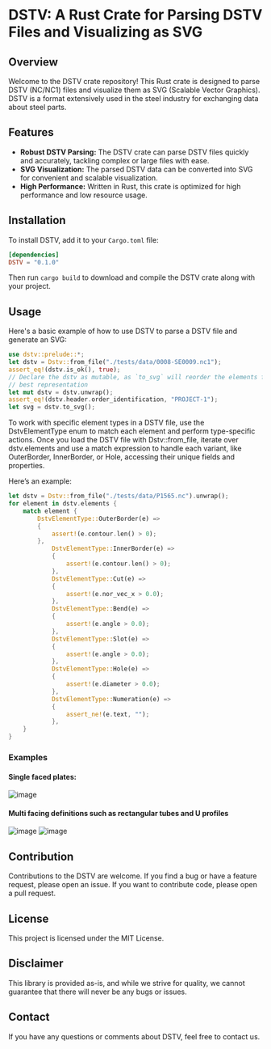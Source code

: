 # DSTV: A Rust Crate for Parsing DSTV Files and Visualizing as SVG

## Overview

Welcome to the DSTV crate repository! This Rust crate is designed to parse DSTV (NC/NC1) files and visualize them as SVG (Scalable Vector Graphics). DSTV is a format extensively used in the steel industry for exchanging data about steel parts. 

## Features

- **Robust DSTV Parsing:** The DSTV crate can parse DSTV files quickly and accurately, tackling complex or large files with ease.
- **SVG Visualization:** The parsed DSTV data can be converted into SVG for convenient and scalable visualization.
- **High Performance:** Written in Rust, this crate is optimized for high performance and low resource usage.

## Installation

To install DSTV, add it to your `Cargo.toml` file:

```toml
[dependencies]
DSTV = "0.1.0"
```

Then run `cargo build` to download and compile the DSTV crate along with your project.

## Usage

Here's a basic example of how to use DSTV to parse a DSTV file and generate an SVG:

```rust
use dstv::prelude::*;
let dstv = Dstv::from_file("./tests/data/0008-SE0009.nc1");
assert_eq!(dstv.is_ok(), true);
// Declare the dstv as mutable, as `to_svg` will reorder the elements for the
// best representation
let mut dstv = dstv.unwrap();
assert_eq!(dstv.header.order_identification, "PROJECT-1");
let svg = dstv.to_svg();
```

To work with specific element types in a DSTV file, use the DstvElementType enum
to match each element and perform type-specific actions. Once you load the DSTV
file with Dstv::from_file, iterate over dstv.elements and use a match expression
to handle each variant, like OuterBorder, InnerBorder, or Hole, accessing their
unique fields and properties.

Here’s an example:
```rust
let dstv = Dstv::from_file("./tests/data/P1565.nc").unwrap();
for element in dstv.elements {
    match element {
        DstvElementType::OuterBorder(e) => 
        {
            assert!(e.contour.len() > 0);
        },
            DstvElementType::InnerBorder(e) => 
            {
                assert!(e.contour.len() > 0);
            },
            DstvElementType::Cut(e) => 
            {
                assert!(e.nor_vec_x > 0.0);
            },
            DstvElementType::Bend(e) => 
            {
                assert!(e.angle > 0.0);
            },
            DstvElementType::Slot(e) => 
            {
                assert!(e.angle > 0.0);
            },
            DstvElementType::Hole(e) => 
            {
                assert!(e.diameter > 0.0);
            },
            DstvElementType::Numeration(e) => 
            {
                assert_ne!(e.text, "");
            },
    }
}
```

### Examples

#### Single faced plates:
![image](./.images/P2663.svg)

#### Multi facing definitions such as rectangular tubes and U profiles
![image](./.images/SE0008.svg)
![image](./.images/SE0009.svg)

## Contribution

Contributions to the DSTV are welcome. If you find a bug or have a feature request, please open an issue. If you want to contribute code, please open a pull request.

## License

This project is licensed under the MIT License.

## Disclaimer

This library is provided as-is, and while we strive for quality, we cannot guarantee that there will never be any bugs or issues.

## Contact

If you have any questions or comments about DSTV, feel free to contact us.
